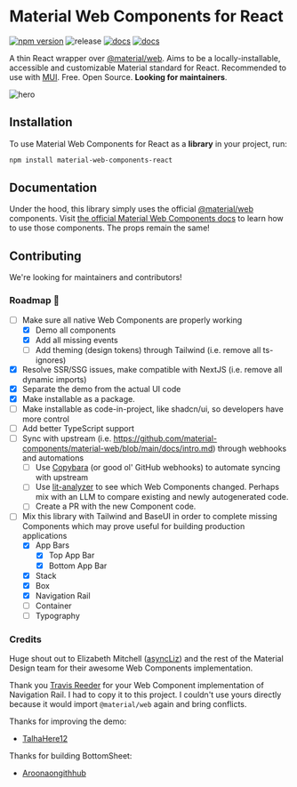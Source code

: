 # Material Web Components for React
[![npm version](https://badge.fury.io/js/material-web-components-react.svg)](https://www.npmjs.com/package/material-web-components-react)
![release](https://img.shields.io/badge/release-beta-blue)
[![docs](https://img.shields.io/badge/read%20the%20docs-8A2BE2)](https://material-web.dev)
[![docs](https://img.shields.io/badge/live%20demo-FFA500)](https://material-web-components-react.grayhat.studio)

A thin React wrapper over [@material/web](https://github.com/material-components/material-web/). Aims to be a locally-installable, accessible and customizable Material standard for React. Recommended to use with [MUI](https://mui.com/). Free. Open Source. **Looking for maintainers**.

![hero](https://material-web-components-react.grayhat.studio/opengraph-image.jpg)

## Installation
To use Material Web Components for React as a **library** in your project, run:
```sh
npm install material-web-components-react
```

## Documentation

Under the hood, this library simply uses the official [@material/web](https://github.com/material-components/material-web/) components. Visit [the official Material Web Components docs](https://github.com/material-components/material-web/blob/main/docs/intro.md) to learn how to use those components. The props remain the same!

## Contributing

We're looking for maintainers and contributors!

### Roadmap 🚀
- [ ] Make sure all native Web Components are properly working
    - [x] Demo all components
    - [x] Add all missing events
    - [ ] Add theming (design tokens) through Tailwind (i.e. remove all ts-ignores)
- [x] Resolve SSR/SSG issues, make compatible with NextJS (i.e. remove all dynamic imports)
- [x] Separate the demo from the actual UI code
- [x] Make installable as a package.
- [ ] Make installable as code-in-project, like shadcn/ui, so developers have more control
- [ ] Add better TypeScript support
- [ ] Sync with upstream (i.e. https://github.com/material-components/material-web/blob/main/docs/intro.md) through webhooks and automations
    - [ ] Use [Copybara](https://github.com/google/copybara) (or good ol' GitHub webhooks) to automate syncing with upstream
    - [ ] Use [lit-analyzer](https://www.npmjs.com/package/lit-analyzer) to see which Web Components changed. Perhaps mix with an LLM to compare existing and newly autogenerated code.
    - [ ] Create a PR with the new Component code.
- [ ] Mix this library with Tailwind and BaseUI in order to complete missing Components which may prove useful for building production applications
    - [x] App Bars
        - [x] Top App Bar
        - [x] Bottom App Bar
    - [x] Stack
    - [x] Box
    - [x] Navigation Rail
    - [ ] Container
    - [ ] Typography

### Credits
Huge shout out to Elizabeth Mitchell ([asyncLiz](https://github.com/asyncliz/)) and the rest of the Material Design team for their awesome Web Components implementation.

Thank you [Travis Reeder](https://github.com/treeder) for your Web Component implementation of Navigation Rail. I had to copy it to this project. I couldn't use yours directly because it would import `@material/web` again and bring conflicts.

Thanks for improving the demo:
- [TalhaHere12](https://github.com/TalhaHere12)

Thanks for building BottomSheet:
- [Aroonaongithhub](https://github.com/Aroonaongithhub/)